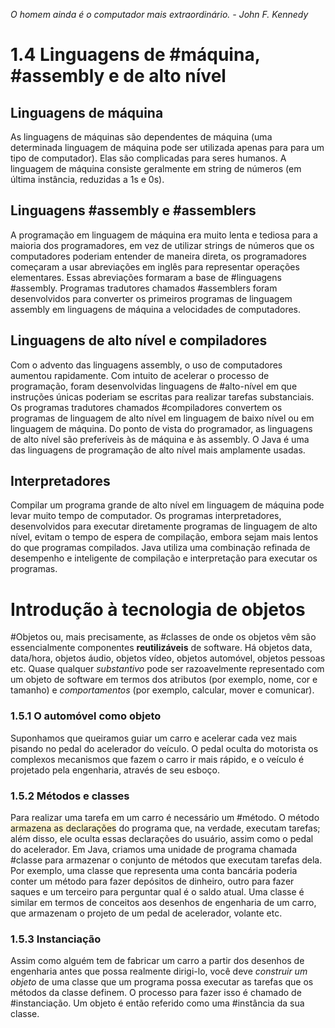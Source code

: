 *O homem ainda é o computador mais extraordinário. - John F. Kennedy*

# 1.4 Linguagens de #máquina, #assembly e de alto nível
## Linguagens de máquina
As linguagens de máquinas são dependentes de máquina (uma determinada linguagem de máquina pode ser utilizada apenas para para um tipo de computador). Elas são complicadas para seres humanos. A linguagem de máquina consiste geralmente em string de números (em última instância, reduzidas a 1s e 0s). 

## Linguagens #assembly e #assemblers
A programação em linguagem de máquina era muito lenta e tediosa para a maioria dos programadores, em vez de utilizar strings de números que os computadores poderiam entender de maneira direta, os programadores começaram  a usar abreviações em inglês para representar operações elementares. Essas abreviações formaram a base de #linguagens #assembly. Programas tradutores chamados #assemblers foram desenvolvidos para converter os primeiros programas de linguagem assembly em linguagens de máquina a velocidades de computadores. 

## Linguagens de alto nível e compiladores
Com o advento das linguagens assembly, o uso de computadores aumentou rapidamente. Com intuito de acelerar o processo de programação, foram desenvolvidas linguagens de #alto-nível em que instruções únicas poderiam se escritas para realizar tarefas substanciais. Os programas tradutores chamados #compiladores convertem os programas de linguagem de alto nível em linguagem de baixo nível ou em linguagem de máquina. 
Do ponto de vista do programador, as linguagens de alto nível são preferíveis às de máquina e às assembly. O Java é uma das linguagens de programação de alto nível mais amplamente usadas.

## Interpretadores
Compilar um programa grande de alto nível em linguagem de máquina pode levar muito tempo de computador. Os programas interpretadores, desenvolvidos para executar diretamente programas de linguagem de alto nível, evitam o tempo de espera de compilação, embora sejam mais lentos do que programas compilados. Java utiliza uma combinação refinada de desempenho e inteligente de compilação e interpretação para executar os programas.

# Introdução à tecnologia de objetos
#Objetos ou, mais precisamente, as #classes de onde os objetos vêm são essencialmente componentes **reutilizáveis** de software. Há objetos data, data/hora, objetos áudio, objetos vídeo, objetos automóvel, objetos pessoas etc. Quase qualquer *substantivo* pode ser razoavelmente representado com um objeto de software em termos dos atributos (por exemplo, nome, cor e tamanho) e *comportamentos* (por exemplo, calcular, mover e comunicar). 

### 1.5.1 O automóvel como objeto
Suponhamos que queiramos guiar um carro e acelerar cada vez mais pisando no pedal do acelerador do veículo. O pedal oculta do motorista os complexos mecanismos que fazem o carro ir mais rápido, e o veículo é projetado pela engenharia, através de seu esboço. 

### 1.5.2 Métodos e classes
Para realizar uma tarefa em um carro é necessário um #método. O método <span style="background:rgba(240, 200, 0, 0.2)">armazena as declarações</span> do programa que, na verdade, executam tarefas; além disso, ele oculta essas declarações do usuário, assim como o pedal do acelerador. Em Java, criamos uma unidade de programa chamada #classe para armazenar o conjunto de métodos que executam tarefas dela. Por exemplo, uma classe que representa uma conta bancária poderia conter um método para fazer depósitos de dinheiro, outro para fazer saques e um terceiro para perguntar qual é o saldo atual. Uma classe é similar em termos de conceitos aos desenhos de engenharia de um carro, que armazenam o projeto de um pedal de acelerador, volante etc.

### 1.5.3 Instanciação
Assim como alguém tem de fabricar um carro a partir dos desenhos de engenharia antes que possa realmente dirigi-lo, você deve *construir um objeto* de uma classe que um programa possa executar as tarefas que os métodos da classe definem. O processo para fazer isso é chamado de #instanciação. Um objeto é então referido como uma #instância da sua classe. 